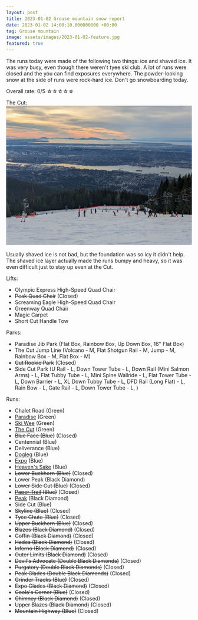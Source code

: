 ```yaml
---
layout: post
title: 2023-01-02 Grouse mountain snow report
date: 2023-01-02 14:00:10.000000000 +00:00
tag: Grouse mountain
image: assets/images/2023-01-02-feature.jpg
featured: true
---
```


The runs today were made of the following two things: ice and shaved ice. It was very busy, even though there weren't tyee ski club. A lot of runs were closed and the you can find exposures everywhere. The powder-looking snow at the side of runs were rock-hard ice. Don't go snowboarding today.

Overall rate: 0/5 ☆☆☆☆☆

The Cut:
![](/assets/images/2023-01-02-the-cut-busy.jpg)

Usually shaved ice is not bad, but the foundation was so icy it didn't help. The shaved ice layer actually made the runs bumpy and heavy, so it was even difficult just to stay up even at the Cut.

Lifts:

* Olympic Express High-Speed Quad Chair
* <del>Peak Quad Chair</del> (Closed)
* Screaming Eagle High-Speed Quad Chair
* Greenway Quad Chair
* Magic Carpet
* Short Cut Handle Tow

Parks:

* Paradise Jib Park (Flat Box, Rainbow Box, Up Down Box, 16" Flat Box)
* The Cut Jump Line (Volcano - M, Flat Shotgun Rail - M, Jump - M, Rainbow Box - M, Flat Box - M)
* <del>Cut Rookie Park</del> (Closed)
* Side Cut Park (U Rail - L, Down Tower Tube - L, Down Rail (Mini Salmon Arms) - L, Flat Tubby Tube - L, Mini Spine Wallride - L, Flat Tower Tube - L, Down Barrier - L, XL Down Tubby Tube - L, DFD Rail (Long Flat) - L, Rain Bow - L, Gate Rail - L, Down Tower Tube - L, )

Runs:

* Chalet Road (Green)
* [Paradise](/grouse/paradise/) (Green)
* [Ski Wee](/magic-carpet/) (Green)
* [The Cut](/grouse/the-cut/) (Green)
* <del>Blue Face (Blue)</del> (Closed)
* Centennial (Blue)
* Deliverance (Blue)
* [Dogleg](/dogleg/) (Blue)
* [Expo](/grouse/expo/) (Blue)
* [Heaven's Sake](/heavens-sake/) (Blue)
* <del>Lower Buckhorn (Blue)</del> (Closed)
* Lower Peak (Black Diamond)
* <del>Lower Side Cut (Blue)</del> (Closed)
* <del>[Paper Trail](/paper-trail/) (Blue)</del> (Closed)
* [Peak](/grouse/peak/) (Black Diamond)
* Side Cut (Blue)
* <del>Skyline (Blue)</del> (Closed)
* <del>Tyee Chute (Blue)</del> (Closed)
* <del>Upper Buckhorn (Blue)</del> (Closed)
* <del>Blazes (Black Diamond)</del> (Closed)
* <del>Coffin (Black Diamond)</del> (Closed)
* <del>Hades (Black Diamond)</del> (Closed)
* <del>Inferno (Black Diamond)</del> (Closed)
* <del>Outer Limits (Black Diamond)</del> (Closed)
* <del>Devil's Advocate (Double Black Diamonds)</del> (Closed)
* <del>Purgatory (Double Black Diamonds)</del> (Closed)
* <del>Peak Glades (Double Black Diamonds)</del> (Closed)
* <del>Grinder Tracks (Blue)</del> (Closed)
* <del>Expo Glades (Black Diamond)</del> (Closed)
* <del>Coola's Corner (Blue)</del> (Closed)
* <del>Chimney (Black Diamond)</del> (Closed)
* <del>Upper Blazes (Black Diamond)</del> (Closed)
* <del>Mountain Highway (Blue)</del> (Closed)

